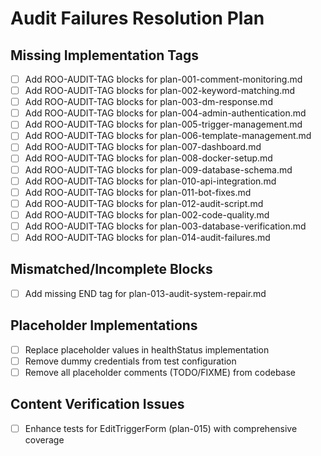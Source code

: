 # Audit Failures Resolution Plan

## Missing Implementation Tags
- [ ] Add ROO-AUDIT-TAG blocks for plan-001-comment-monitoring.md
- [ ] Add ROO-AUDIT-TAG blocks for plan-002-keyword-matching.md
- [ ] Add ROO-AUDIT-TAG blocks for plan-003-dm-response.md
- [ ] Add ROO-AUDIT-TAG blocks for plan-004-admin-authentication.md
- [ ] Add ROO-AUDIT-TAG blocks for plan-005-trigger-management.md
- [ ] Add ROO-AUDIT-TAG blocks for plan-006-template-management.md
- [ ] Add ROO-AUDIT-TAG blocks for plan-007-dashboard.md
- [ ] Add ROO-AUDIT-TAG blocks for plan-008-docker-setup.md
- [ ] Add ROO-AUDIT-TAG blocks for plan-009-database-schema.md
- [ ] Add ROO-AUDIT-TAG blocks for plan-010-api-integration.md
- [ ] Add ROO-AUDIT-TAG blocks for plan-011-bot-fixes.md
- [ ] Add ROO-AUDIT-TAG blocks for plan-012-audit-script.md
- [ ] Add ROO-AUDIT-TAG blocks for plan-002-code-quality.md
- [ ] Add ROO-AUDIT-TAG blocks for plan-003-database-verification.md
- [ ] Add ROO-AUDIT-TAG blocks for plan-014-audit-failures.md

## Mismatched/Incomplete Blocks
- [ ] Add missing END tag for plan-013-audit-system-repair.md

## Placeholder Implementations
- [ ] Replace placeholder values in healthStatus implementation
- [ ] Remove dummy credentials from test configuration
- [ ] Remove all placeholder comments (TODO/FIXME) from codebase

## Content Verification Issues
- [ ] Enhance tests for EditTriggerForm (plan-015) with comprehensive coverage